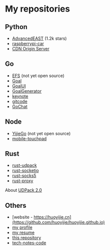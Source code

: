 # My repositories

## Python
- [AdvancedEAST](https://github.com/huoyijie/AdvancedEAST) (1.2k stars)
- [raspberrypi-car](https://github.com/huoyijie/raspberrypi-car) 
- [CDN Origin Server](https://github.com/huoyijie/originsrv)

## Go
- [EFS](https://huoyijie.cn/efs/) (not yet open source)
- [Goal](https://github.com/huoyijie/Goal)
- [GoalUI](https://github.com/huoyijie/GoalUI)
- [GoalGenerator](https://github.com/huoyijie/GoalGenerator)
- [keynote](https://github.com/huoyijie/keynote)
- [gitcode](https://github.com/huoyijie/gitcode)
- [GoChat](https://github.com/huoyijie/GoChat)

## Node
- [YijieGo](https://huoyijie.cn/article/98e27e7051ba11ecb154451bde618cf8/) (not yet open source)
- [mobile-touchpad](https://github.com/huoyijie/mobile-touchpad)

## Rust
- [rust-udpack](https://github.com/huoyijie/rust-udpack) 
- [rust-socketio](https://github.com/huoyijie/rust-socketio)
- [rust-socks5](https://github.com/huoyijie/rust-socks5)
- [rust-proxy](https://github.com/huoyijie/rust-proxy)

About [UDPack 2.0](https://huoyijie.cn/article/399d47e0717311ed8812b9a35e7c2efa/)

## Others
- [website - https://huoyijie.cn](https://github.com/huoyijie/huoyijie.github.io)
- [my profile](https://github.com/huoyijie/huoyijie)
- [my resume](https://github.com/huoyijie/resume)
- [this repository](https://github.com/huoyijie/awesome)
- [tech-notes-code](https://github.com/huoyijie/tech-notes-code)
